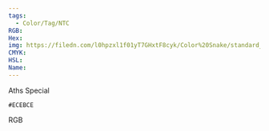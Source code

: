 ```yaml
---
tags:
  - Color/Tag/NTC
RGB:
Hex:
img: https://filedn.com/l0hpzxl1f01yT7GHxtF8cyk/Color%20Snake/standard_csv_to_svg//ECEBCE.svg
CMYK:
HSL:
Name:
---
```

Aths Special
```palette
#ECEBCE
```
RGB
